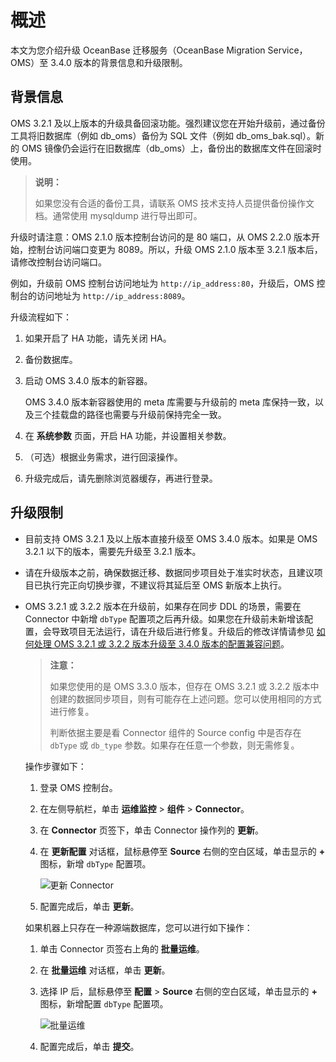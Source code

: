 # 概述

本文为您介绍升级 OceanBase 迁移服务（OceanBase Migration Service，OMS）至 3.4.0 版本的背景信息和升级限制。

## 背景信息

OMS 3.2.1 及以上版本的升级具备回滚功能。强烈建议您在开始升级前，通过备份工具将旧数据库（例如 db_oms）备份为 SQL 文件（例如 db_oms_bak.sql）。新的 OMS 镜像仍会运行在旧数据库（db_oms）上，备份出的数据库文件在回滚时使用。

>**说明：**
>
>如果您没有合适的备份工具，请联系 OMS 技术支持人员提供备份操作文档。通常使用 mysqldump 进行导出即可。

升级时请注意：OMS 2.1.0 版本控制台访问的是 80 端口，从 OMS 2.2.0 版本开始，控制台访问端口变更为 8089。所以，升级 OMS 2.1.0 版本至 3.2.1 版本后，请修改控制台访问端口。

例如，升级前 OMS 控制台访问地址为 `http://ip_address:80`，升级后，OMS 控制台的访问地址为 `http://ip_address:8089`。

升级流程如下：

1. 如果开启了 HA 功能，请先关闭 HA。

2. 备份数据库。

3. 启动 OMS 3.4.0 版本的新容器。

   OMS 3.4.0 版本新容器使用的 meta 库需要与升级前的 meta 库保持一致，以及三个挂载盘的路径也需要与升级前保持完全一致。

4. 在 **系统参数** 页面，开启 HA 功能，并设置相关参数。

5. （可选）根据业务需求，进行回滚操作。

6. 升级完成后，请先删除浏览器缓存，再进行登录。

## 升级限制

* 目前支持 OMS 3.2.1 及以上版本直接升级至 OMS 3.4.0 版本。如果是 OMS 3.2.1 以下的版本，需要先升级至 3.2.1 版本。
  
* 请在升级版本之前，确保数据迁移、数据同步项目处于准实时状态，且建议项目已执行完正向切换步骤，不建议将其延后至 OMS 新版本上执行。

* OMS 3.2.1 或 3.2.2 版本在升级前，如果存在同步 DDL 的场景，需要在 Connector 中新增 `dbType` 配置项之后再升级。如果您在升级前未新增该配置，会导致项目无法运行，请在升级后进行修复。升级后的修改详情请参见 [如何处理 OMS 3.2.1 或 3.2.2 版本升级至 3.4.0 版本的配置兼容问题](../13.upgrade-guide/4.faq.md)。
  
  >**注意：**
  >
  >如果您使用的是 OMS 3.3.0 版本，但存在 OMS 3.2.1 或 3.2.2 版本中创建的数据同步项目，则有可能存在上述问题。您可以使用相同的方式进行修复。
  >
  >判断依据主要是看 Connector 组件的 Source config 中是否存在 `dbType` 或 `db_type` 参数。如果存在任意一个参数，则无需修复。

  操作步骤如下：

    1. 登录 OMS 控制台。

    2. 在左侧导航栏，单击 **运维监控** > **组件** > **Connector**。

    3. 在 **Connector** 页签下，单击 Connector 操作列的 **更新**。
  
    4. 在 **更新配置** 对话框，鼠标悬停至 **Source** 右侧的空白区域，单击显示的 **+** 图标，新增 `dbType` 配置项。

        ![更新 Connector](https://obbusiness-private.oss-cn-shanghai.aliyuncs.com/doc/img/oms/oms-enterprise/%E6%9B%B4%E6%96%B0%20Connector.png)

    5. 配置完成后，单击 **更新**。

  如果机器上只存在一种源端数据库，您可以进行如下操作：
  
    1. 单击 Connector 页签右上角的 **批量运维**。

    2. 在 **批量运维** 对话框，单击 **更新**。

    3. 选择 IP 后，鼠标悬停至 **配置** > **Source** 右侧的空白区域，单击显示的 **+** 图标，新增配置 `dbType` 配置项。

        ![批量运维](https://obbusiness-private.oss-cn-shanghai.aliyuncs.com/doc/img/oms/oms-enterprise/%E6%89%B9%E9%87%8F%E8%BF%90%E7%BB%B4.png)  

    4. 配置完成后，单击 **提交**。

